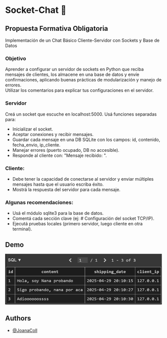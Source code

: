 
# Socket-Chat 🚀

## Propuesta Formativa Obligatoria 

Implementación de un Chat Básico Cliente-Servidor con Sockets y Base de Datos
### Objetivo 
Aprender a configurar un servidor de sockets en Python que reciba mensajes de clientes, 
los almacene en una base de datos y envíe confirmaciones, aplicando buenas prácticas de 
modularización y manejo de errores.  
Utilizar los comentarios para explicar tus configuraciones en el servidor. 

### Servidor

Creá un socket que escuche en localhost:5000. 
Usá funciones separadas para: 
- Inicializar el socket. 
- Aceptar conexiones y recibir mensajes. 
- Guardar cada mensaje en una DB SQLite con los campos: id, contenido, fecha_envio, ip_cliente. 
- Manejar errores (puerto ocupado, DB no accesible). 
- Responde al cliente con: "Mensaje recibido: <timestamp>". 

### Cliente: 
- Debe tener la capacidad de  conectarse al servidor y enviar múltiples mensajes hasta que el usuario escriba éxito. 
- Mostrá la respuesta del servidor para cada mensaje. 

### Algunas recomendaciones: 
- Usá el módulo sqlite3 para la base de datos. 
- Comentá cada sección clave (ej: # Configuración del socket TCP/IP). 
- Ejecutá pruebas locales (primero servidor, luego cliente en otra terminal). 
## Demo

![DB Demo](https://raw.githubusercontent.com/JoanaColl/Socket-Chat/refs/heads/main/demo.png)

## Authors

- [@JoanaColl](https://www.github.com/JoanaColl)

